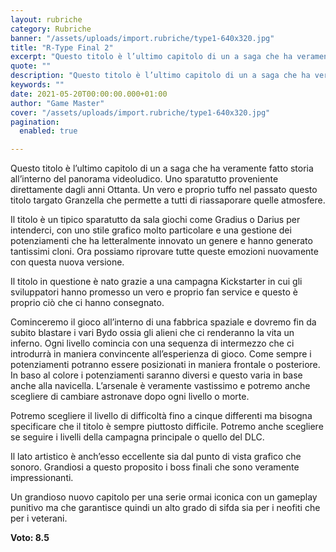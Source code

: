 ```yaml
---
layout: rubriche
category: Rubriche
banner: "/assets/uploads/import.rubriche/type1-640x320.jpg"
title: "R-Type Final 2"
excerpt: "Questo titolo è l’ultimo capitolo di un a saga che ha veramente fatto storia all’interno del panorama videoludico. Uno sparatutto proveniente direttamente dagli anni Ottanta. Un vero e proprio tuffo nel passato questo titolo targato Granzella che permette a tutti di riassaporare quelle atmosfere. Il titolo è un tipico sparatutto da sala giochi come Gradius [&hellip"
quote: ""
description: "Questo titolo è l’ultimo capitolo di un a saga che ha veramente fatto storia all’interno del panorama videoludico. Uno sparatutto proveniente direttamente dagli anni Ottanta. Un vero e proprio tuffo nel passato questo titolo targato Granzella che permette a tutti di riassaporare quelle atmosfere. Il titolo è un tipico sparatutto da sala giochi come Gradius [&hellip"
keywords: ""
date: 2021-05-20T00:00:00.000+01:00
author: "Game Master"
cover: "/assets/uploads/import.rubriche/type1-640x320.jpg"
pagination:
  enabled: true

---
```


Questo titolo è l’ultimo capitolo di un a saga che ha veramente fatto storia all’interno del panorama videoludico. Uno sparatutto proveniente direttamente dagli anni Ottanta. Un vero e proprio tuffo nel passato questo titolo targato Granzella che permette a tutti di riassaporare quelle atmosfere.

Il titolo è un tipico sparatutto da sala giochi come Gradius o Darius per intenderci, con uno stile grafico molto particolare e una gestione dei potenziamenti che ha letteralmente innovato un genere e hanno generato tantissimi cloni. Ora possiamo riprovare tutte queste emozioni nuovamente con questa nuova versione.

Il titolo in questione è nato grazie a una campagna Kickstarter in cui gli sviluppatori hanno promesso un vero e proprio fan service e questo è proprio ciò che ci hanno consegnato.

Cominceremo il gioco all’interno di una fabbrica spaziale e dovremo fin da subito blastare i vari Bydo ossia gli alieni che ci renderanno la vita un inferno. Ogni livello comincia con una sequenza di intermezzo che ci introdurrà in maniera convincente all’esperienza di gioco. Come sempre i potenziamenti potranno essere posizionati in maniera frontale o posteriore. In baso al colore i potenziamenti saranno diversi e questo varia in base anche alla navicella. L’arsenale è veramente vastissimo e potremo anche scegliere di cambiare astronave dopo ogni livello o morte.

Potremo scegliere il livello di difficoltà fino a cinque differenti ma bisogna specificare che il titolo è sempre piuttosto difficile. Potremo anche scegliere se seguire i livelli della campagna principale o quello del DLC.

Il lato artistico è anch’esso eccellente sia dal punto di vista grafico che sonoro. Grandiosi a questo proposito i boss finali che sono veramente impressionanti.

Un grandioso nuovo capitolo per una serie ormai iconica con un gameplay punitivo ma che garantisce quindi un alto grado di sifda sia per i neofiti che per i veterani.

**Voto: 8.5**